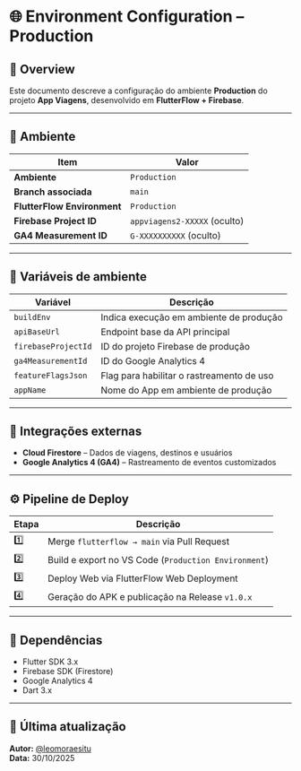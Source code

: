 # 🌐 Environment Configuration – Production

## 🧭 Overview
Este documento descreve a configuração do ambiente **Production** do projeto **App Viagens**, desenvolvido em **FlutterFlow + Firebase**.

---

## 🔧 Ambiente
| Item | Valor |
|------|--------|
| **Ambiente** | `Production` |
| **Branch associada** | `main` |
| **FlutterFlow Environment** | `Production` |
| **Firebase Project ID** | `appviagens2-XXXXX` (oculto) |
| **GA4 Measurement ID** | `G-XXXXXXXXXX` (oculto) |

---

## 🔐 Variáveis de ambiente

| Variável | Descrição |
|-----------|------------|
| `buildEnv` | Indica execução em ambiente de produção |
| `apiBaseUrl` | Endpoint base da API principal |
| `firebaseProjectId` | ID do projeto Firebase de produção |
| `ga4MeasurementId` | ID do Google Analytics 4 |
| `featureFlagsJson` | Flag para habilitar o rastreamento de uso |
| `appName` | Nome do App em ambiente de produção |

---

## 🧩 Integrações externas
- **Cloud Firestore** – Dados de viagens, destinos e usuários  
- **Google Analytics 4 (GA4)** – Rastreamento de eventos customizados  

---

## ⚙️ Pipeline de Deploy
| Etapa | Descrição |
|-------|------------|
| 1️⃣ | Merge `flutterflow → main` via Pull Request |
| 2️⃣ | Build e export no VS Code (`Production Environment`) |
| 3️⃣ | Deploy Web via FlutterFlow Web Deployment |
| 4️⃣ | Geração do APK e publicação na Release `v1.0.x` |

---

## 🧱 Dependências
- Flutter SDK 3.x  
- Firebase SDK (Firestore)  
- Google Analytics 4 
- Dart 3.x  

---

## 📅 Última atualização
**Autor:** [@leomoraesitu](https://github.com/leomoraesitu)  
**Data:** 30/10/2025
